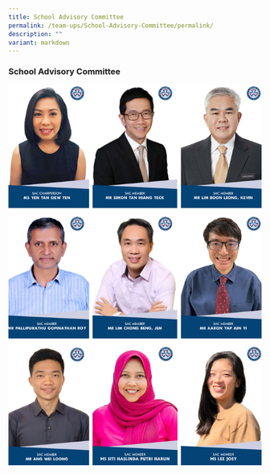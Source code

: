 ```yaml
---
title: School Advisory Committee
permalink: /team-ups/School-Advisory-Committee/permalink/
description: ""
variant: markdown
---
```

### **School Advisory Committee**

![](/images/Our%20Team%20UPS/SAC/SAC_Website_Photo_Collage.png)